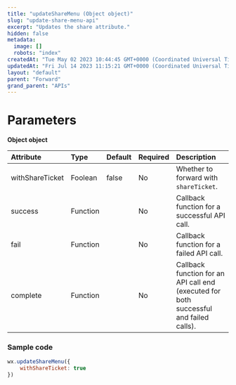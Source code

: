 ```yaml
---
title: "updateShareMenu (Object object)"
slug: "update-share-menu-api"
excerpt: "Updates the share attribute."
hidden: false
metadata: 
  image: []
  robots: "index"
createdAt: "Tue May 02 2023 10:44:45 GMT+0000 (Coordinated Universal Time)"
updatedAt: "Fri Jul 14 2023 11:15:21 GMT+0000 (Coordinated Universal Time)"
layout: "default"
parent: "Forward"
grand_parent: "APIs"
---
```

# Parameters

**Object object**

| Attribute       | Type     | Default | Required | Description                                                                            |
| :-------------- | :------- | :------ | :------- | :------------------------------------------------------------------------------------- |
| withShareTicket | Foolean  | false   | No       | Whether to forward with `shareTicket`.                                                 |
| success         | Function |         | No       | Callback function for a successful API call.                                           |
| fail            | Function |         | No       | Callback function for a failed API call.                                               |
| complete        | Function |         | No       | Callback function for an API call end (executed for both successful and failed calls). |

### Sample code

```javascript JavaScript
wx.updateShareMenu({
	withShareTicket: true
})
```
